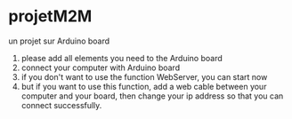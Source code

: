 # projetM2M
un projet sur Arduino board

1. please add all elements you need to the Arduino board
2. connect your computer with Arduino board
3. if you don't want to use the function WebServer, you can start now
4. but if you want to use this function, add a web cable between your computer and your board, then change your ip address so that you can connect successfully. 

